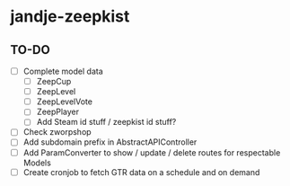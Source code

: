 # jandje-zeepkist


## TO-DO
- [ ] Complete model data
  - [ ] ZeepCup
  - [ ] ZeepLevel
  - [ ] ZeepLevelVote
  - [ ] ZeepPlayer
  - [ ] Add Steam id stuff / zeepkist id stuff?
- [ ] Check zworpshop
- [ ] Add subdomain prefix in AbstractAPIController
- [ ] Add ParamConverter to show / update / delete routes for respectable Models
- [ ] Create cronjob to fetch GTR data on a schedule and on demand 